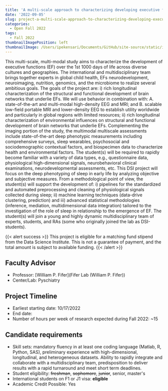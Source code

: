 ```yaml
---
title: 'A multi-scale approach to characterizing developing executive functions'
date: '2022-09-05'
slug: project-a-multi-scale-approach-to-characterizing-developing-executive-functions
categories:
  - Open Fall 2022
tags:
  - Fall 2022
thumbnailImagePosition: left
thumbnailImage: /Users/ipekensari/Documents/GitHub/site-source/static/img/construction.png
---
```

This multi-scale, multi-modal study aims to characterize the development of executive functions (EF) over the 1st 1000 days of life across diverse cultures and geographies. The international and multidisciplinary team brings together experts in global child health, EFs neurodevelopment, neuroimaging, nutrition, genomics, and the microbiome to realize several ambitious goals. The goals of the project are: i) rich longitudinal characterization of the structural and functional development of brain networks that underlie EFs. We will use behavior in combination with: A. state-of-the-art and multi-modal high-density EEG and MRI; and B. scalable low-field portable MRI and lower-density EEG to establish utility worldwide and particularly in global regions with limited resources; ii) rich longitudinal characterization of environmental influences on structural and functional development of brain networks that underlie EFs. Complementing the imaging portion of the study, the multimodal multiscale assessments include state-of-the-art deep phenotypic measurements including comprehensive surveys, sleep wearables, psychosocial and sociodemographic contextual factors, and biospecimen data to characterize health and environmental factors. The student(s) will be required to rapidly become familiar with a variety of data types, e.g., questionnaire data, physiological high-dimensional signals, neurobehavioral clinical examinations, neurodevelopmental assessments, etc. This DSI project will focus on the deep phenotyping of sleep in early life by analyzing objective and subjective measures. From a methodological point of view, the student(s) will support the development of: i) pipelines for the standardized and automated preprocessing and cleaning of physiological signals collected during sleep; ii) machine learning techniques (data-drive clustering, prediction) and iii) advanced statistical methodologies (inference, mediation, multidimensional data integration) tailored to the investigation of the role of sleep in relationship to the emergence of EF. The student(s) will join a young and highly dynamic multidisciplinary team of experts, students, and RAs (some who originally joined the lab as DSI-students). 

<!--more-->

{{< alert success >}}
This project is eligible for a matching fund stipend from the Data Science Institute. This is not a guarantee of payment, and the total amount is subject to available funding.
{{< /alert >}}

## Faculty Advisor
+ Professor: [William P. Fifer](Fifer Lab (William P. Fifer))
+ Center/Lab: Pyschiatry

## Project Timeline
+ Earliest starting date: 10/17/2022
+ End date: 
+ Number of hours per week of research expected during Fall 2022: ~15

## Candidate requirements
+ Skill sets: mandatory fluency in at least one coding language (Matlab, R, Python, SAS), preliminary experience with high-dimensional, longitudinal, and heterogeneous datasets. Ability to rapidly integrate and collaborate with a multidisciplinary team, predisposition to deliver results with a rapid turnaround and meet short term deadlines.
+ Student eligibility: ~~freshman~~, ~~sophomore~~, ~~junior~~, senior, master's
+ International students on F1 or J1 visa: **eligible**
+ Academic Credit Possible: Yes

